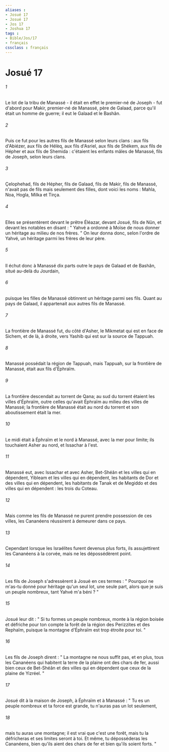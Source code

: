 ```yaml
---
aliases : 
- Josué 17
- Josué 17
- Jos 17
- Joshua 17
tags : 
- Bible/Jos/17
- français
cssclass : français
---
```


# Josué 17

###### 1
Le lot de la tribu de Manassé - il était en effet le premier-né de Joseph - fut d'abord pour Makir, premier-né de Manassé, père de Galaad, parce qu'il était un homme de guerre; il eut le Galaad et le Bashân. 
###### 2
Puis ce fut pour les autres fils de Manassé selon leurs clans : aux fils d'Abiézer, aux fils de Hélèq, aux fils d'Asriel, aux fils de Shékem, aux fils de Hépher et aux fils de Shemida : c'étaient les enfants mâles de Manassé, fils de Joseph, selon leurs clans. 
###### 3
Çelophehad, fils de Hépher, fils de Galaad, fils de Makir, fils de Manassé, n'avait pas de fils mais seulement des filles, dont voici les noms : Mahla, Noa, Hogla, Milka et Tirça. 
###### 4
Elles se présentèrent devant le prêtre Éléazar, devant Josué, fils de Nûn, et devant les notables en disant : " Yahvé a ordonné à Moïse de nous donner un héritage au milieu de nos frères. " On leur donna donc, selon l'ordre de Yahvé, un héritage parmi les frères de leur père. 
###### 5
Il échut donc à Manassé dix parts outre le pays de Galaad et de Bashân, situé au-delà du Jourdain, 
###### 6
puisque les filles de Manassé obtinrent un héritage parmi ses fils. Quant au pays de Galaad, il appartenait aux autres fils de Manassé. 
###### 7
La frontière de Manassé fut, du côté d'Asher, le Mikmetat qui est en face de Sichem, et de là, à droite, vers Yashib qui est sur la source de Tappuah. 
###### 8
Manassé possédait la région de Tappuah, mais Tappuah, sur la frontière de Manassé, était aux fils d'Éphraïm. 
###### 9
La frontière descendait au torrent de Qana; au sud du torrent étaient les villes d'Éphraïm, outre celles qu'avait Éphraïm au milieu des villes de Manassé; la frontière de Manassé était au nord du torrent et son aboutissement était la mer. 
###### 10
Le midi était à Éphraïm et le nord à Manassé, avec la mer pour limite; ils touchaient Asher au nord, et Issachar à l'est. 
###### 11
Manassé eut, avec Issachar et avec Asher, Bet-Shéân et les villes qui en dépendent, Yibleam et les villes qui en dépendent, les habitants de Dor et des villes qui en dépendent, les habitants de Tanak et de Megiddo et des villes qui en dépendent : les trois du Coteau. 
###### 12
Mais comme les fils de Manassé ne purent prendre possession de ces villes, les Cananéens réussirent à demeurer dans ce pays. 
###### 13
Cependant lorsque les Israélites furent devenus plus forts, ils assujettirent les Cananéens à la corvée, mais ne les dépossédèrent point. 
###### 14
Les fils de Joseph s'adressèrent à Josué en ces termes : " Pourquoi ne m'as-tu donné pour héritage qu'un seul lot, une seule part, alors que je suis un peuple nombreux, tant Yahvé m'a béni ? " 
###### 15
Josué leur dit : " Si tu formes un peuple nombreux, monte à la région boisée et défriche pour ton compte la forêt de la région des Perizzites et des Rephaïm, puisque la montagne d'Éphraïm est trop étroite pour toi. " 
###### 16
Les fils de Joseph dirent : " La montagne ne nous suffit pas, et en plus, tous les Cananéens qui habitent la terre de la plaine ont des chars de fer, aussi bien ceux de Bet-Shéân et des villes qui en dépendent que ceux de la plaine de Yizréel. " 
###### 17
Josué dit à la maison de Joseph, à Éphraïm et à Manassé : " Tu es un peuple nombreux et ta force est grande, tu n'auras pas un lot seulement, 
###### 18
mais tu auras une montagne; il est vrai que c'est une forêt, mais tu la défricheras et ses limites seront à toi. Et même, tu déposséderas les Cananéens, bien qu'ils aient des chars de fer et bien qu'ils soient forts. " 
